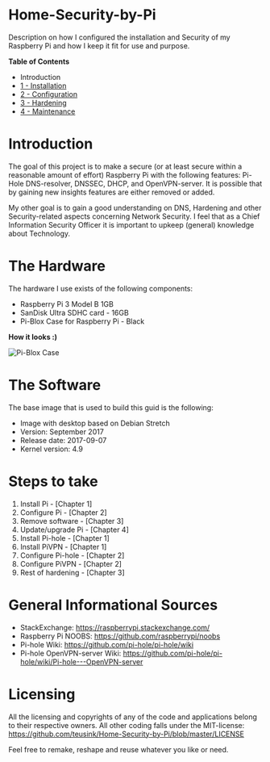 # Home-Security-by-Pi
Description on how I configured the installation and Security of my Raspberry Pi and how I keep it fit for use and purpose.

**Table of Contents**
- Introduction
- [1 - Installation](https://github.com/teusink/Home-Security-by-Pi/blob/master/1-Installation.md)
- [2 - Configuration](https://github.com/teusink/Home-Security-by-Pi/blob/master/2-Configuration.md)
- [3 - Hardening](https://github.com/teusink/Home-Security-by-Pi/blob/master/3-Hardening.md)
- [4 - Maintenance](https://github.com/teusink/Home-Security-by-Pi/blob/master/4-Maintenance.md)

# Introduction
The goal of this project is to make a secure (or at least secure within a reasonable amount of effort) Raspberry Pi with the following features: Pi-Hole DNS-resolver, DNSSEC, DHCP, and OpenVPN-server. It is possible that by gaining new insights features are either removed or added.

My other goal is to gain a good understanding on DNS, Hardening and other Security-related aspects concerning Network Security. I feel that as a Chief Information Security Officer it is important to upkeep (general) knowledge about Technology.

# The Hardware
The hardware I use exists of the following components:
- Raspberry Pi 3 Model B 1GB
- SanDisk Ultra SDHC card - 16GB
- Pi-Blox Case for Raspberry Pi - Black

**How it looks :)**

![Pi-Blox Case](https://3.bp.blogspot.com/-35IKtcxvbds/Wh_wxulKH_I/AAAAAAAC-qM/ZFdeJaGM5j0Rzs1o9cJ1gWrJ4--BZcxAQCPcBGAYYCw/s1600/Pi-Blox-Case.jpg)

# The Software
The base image that is used to build this guid is the following:
- Image with desktop based on Debian Stretch
- Version: September 2017
- Release date: 2017-09-07
- Kernel version: 4.9

# Steps to take
1. Install Pi - [Chapter 1]
1. Configure Pi - [Chapter 2]
1. Remove software - [Chapter 3]
1. Update/upgrade Pi - [Chapter 4]
1. Install Pi-hole - [Chapter 1]
1. Install PiVPN - [Chapter 1]
1. Configure Pi-hole - [Chapter 2]
1. Configure PiVPN - [Chapter 2]
1. Rest of hardening - [Chapter 3]

# General Informational Sources
- StackExchange: https://raspberrypi.stackexchange.com/
- Raspberry Pi NOOBS: https://github.com/raspberrypi/noobs
- Pi-hole Wiki: https://github.com/pi-hole/pi-hole/wiki
- Pi-hole OpenVPN-server Wiki: https://github.com/pi-hole/pi-hole/wiki/Pi-hole---OpenVPN-server

# Licensing
All the licensing and copyrights of any of the code and applications belong to their respective owners. All other coding falls under the MIT-license: https://github.com/teusink/Home-Security-by-Pi/blob/master/LICENSE

Feel free to remake, reshape and reuse whatever you like or need.
